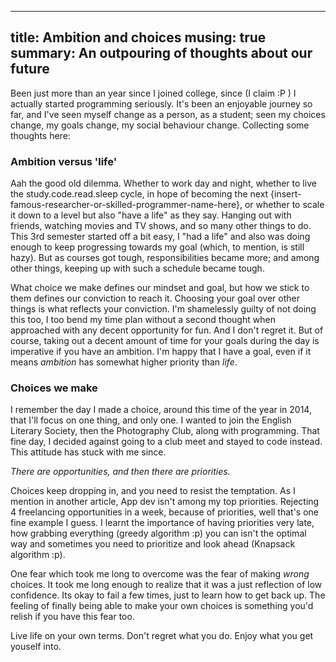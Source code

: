 ------
title: Ambition and choices
musing: true
summary: An outpouring of thoughts about our future
------

Been just more than an year since I joined college, since (I claim :P ) I actually started programming seriously. It's been an enjoyable journey so far, and I've seen myself change as a person, as a student; seen my choices change, my goals change, my social behaviour change. Collecting some thoughts here:

### Ambition versus 'life'
Aah the good old dilemma. Whether to work day and night, whether to live the study.code.read.sleep cycle, in hope of becoming the next {insert-famous-researcher-or-skilled-programmer-name-here}, or whether to scale it down to a level but also "have a life" as they say. Hanging out with friends, watching movies and TV shows, and so many other things to do. This 3rd semester started off a bit easy, I "had a life" and also was doing enough to keep progressing towards my goal (which, to mention, is still hazy). But as courses got tough, responsibilities became more; and among other things, keeping up with such a schedule became tough.

What choice we make defines our mindset and goal, but how we stick to them defines our conviction to reach it. Choosing your goal over other things is what reflects your conviction. I'm shamelessly guilty of not doing this too, I too bend my time plan without a second thought when approached with any decent opportunity for fun. And I don't regret it. But of course, taking out a decent amount of time for your goals during the day is imperative if you have an ambition.  I'm happy that I have a goal, even if it means *ambition* has somewhat higher priority than *life*.

### Choices we make
I remember the day I made a choice, around this time of the year in 2014, that I'll focus on one thing, and only one. I wanted to join the English Literary Society, then the Photography Club, along with programming. That fine day, I decided against going to a club meet and stayed to code instead. This attitude has stuck with me since.

*There are opportunities, and then there are priorities.*

Choices keep dropping in, and you need to resist the temptation. As I mention in another article, App dev isn't among my top priorities. Rejecting 4 freelancing opportunities in a week, because of priorities, well that's one fine example I guess. I learnt the importance of having priorities very late, how grabbing everything (greedy algorithm :p) you can isn't the optimal way and sometimes you need to prioritize and look ahead (Knapsack algorithm :p).

One fear which took me long to overcome was the fear of making *wrong* choices. It took me long enough to realize that it was a just reflection of low confidence. Its okay to fail a few times, just to learn how to get back up. The feeling of finally being able to make your own choices is something you'd relish if you have this fear too.

Live life on your own terms. Don't regret what you do. Enjoy what you get youself into.
